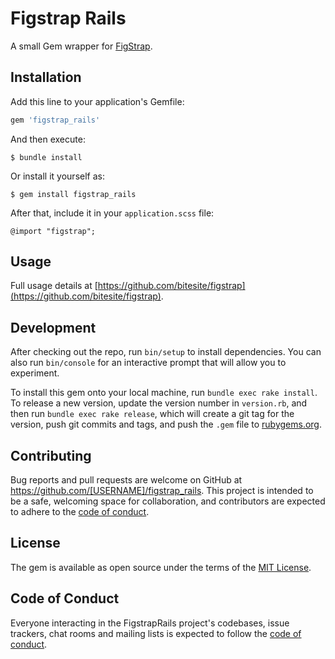 # Figstrap Rails

A small Gem wrapper for [FigStrap]((https://github.com/bitesite/figstrap)).

## Installation

Add this line to your application's Gemfile:

```ruby
gem 'figstrap_rails'
```

And then execute:

    $ bundle install

Or install it yourself as:

    $ gem install figstrap_rails

After that, include it in your `application.scss` file:

```
@import "figstrap";
```

## Usage

Full usage details at [https://github.com/bitesite/figstrap](https://github.com/bitesite/figstrap).

## Development

After checking out the repo, run `bin/setup` to install dependencies. You can also run `bin/console` for an interactive prompt that will allow you to experiment.

To install this gem onto your local machine, run `bundle exec rake install`. To release a new version, update the version number in `version.rb`, and then run `bundle exec rake release`, which will create a git tag for the version, push git commits and tags, and push the `.gem` file to [rubygems.org](https://rubygems.org).

## Contributing

Bug reports and pull requests are welcome on GitHub at https://github.com/[USERNAME]/figstrap_rails. This project is intended to be a safe, welcoming space for collaboration, and contributors are expected to adhere to the [code of conduct](https://github.com/[USERNAME]/figstrap_rails/blob/master/CODE_OF_CONDUCT.md).


## License

The gem is available as open source under the terms of the [MIT License](https://opensource.org/licenses/MIT).

## Code of Conduct

Everyone interacting in the FigstrapRails project's codebases, issue trackers, chat rooms and mailing lists is expected to follow the [code of conduct](https://github.com/[USERNAME]/figstrap_rails/blob/master/CODE_OF_CONDUCT.md).
